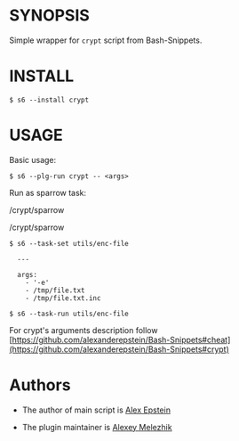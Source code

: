 # SYNOPSIS

Simple wrapper for `crypt` script from Bash-Snippets.


# INSTALL

    $ s6 --install crypt

# USAGE

Basic usage:

    $ s6 --plg-run crypt -- <args>

Run as sparrow task:

/crypt/sparrow

/crypt/sparrow

    $ s6 --task-set utils/enc-file

      ---

      args:
        - '-e'
        - /tmp/file.txt
        - /tmp/file.txt.inc

    $ s6 --task-run utils/enc-file

For crypt's arguments description follow [https://github.com/alexanderepstein/Bash-Snippets#cheat](https://github.com/alexanderepstein/Bash-Snippets#crypt)

# Authors

* The author of main script is [Alex Epstein](https://github.com/alexanderepstein)

* The plugin maintainer is [Alexey Melezhik](https://github.com/melezhik/)



